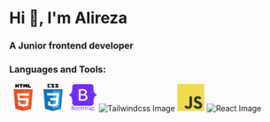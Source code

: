 # Hi 👋, I'm Alireza

### A Junior frontend developer

### Languages and Tools:

<img width='50' alt="Html Image" height='50' src="https://raw.githubusercontent.com/devicons/devicon/master/icons/html5/html5-original-wordmark.svg" />
<img width='50' alt="Css Image" height='50' src="https://raw.githubusercontent.com/devicons/devicon/master/icons/css3/css3-original-wordmark.svg" />
<img width='50' alt="Bootstrap Image" height='50' src="https://raw.githubusercontent.com/devicons/devicon/master/icons/bootstrap/bootstrap-plain-wordmark.svg" />
<img width='50' alt="Tailwindcss Image" height='50' src="https://www.vectorlogo.zone/logos/tailwindcss/tailwindcss-icon.svg" />
<img width='50' alt="Java Script Image" height='50' src="https://raw.githubusercontent.com/devicons/devicon/master/icons/javascript/javascript-original.svg" />
<img width='50' alt="React Image" height='50' src="(https://raw.githubusercontent.com/devicons/devicon/master/icons/react/react-original-wordmark.svg" />
